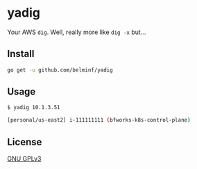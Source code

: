 # yadig

Your AWS `dig`. Well, really more like `dig -x` but...

## Install

```bash
go get -u github.com/belminf/yadig
```

## Usage
```bash
$ yadig 10.1.3.51

[personal/us-east2] i-111111111 (bfworks-k8s-control-plane)
```

## License
[GNU GPLv3](LICENSE.md)

